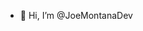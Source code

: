 - 👋 Hi, I’m @JoeMontanaDev

<!---
JoeMontanaDev/JoeMontanaDev is a ✨ special ✨ repository because its `README.md` (this file) appears on your GitHub profile.
You can click the Preview link to take a look at your changes.
--->
